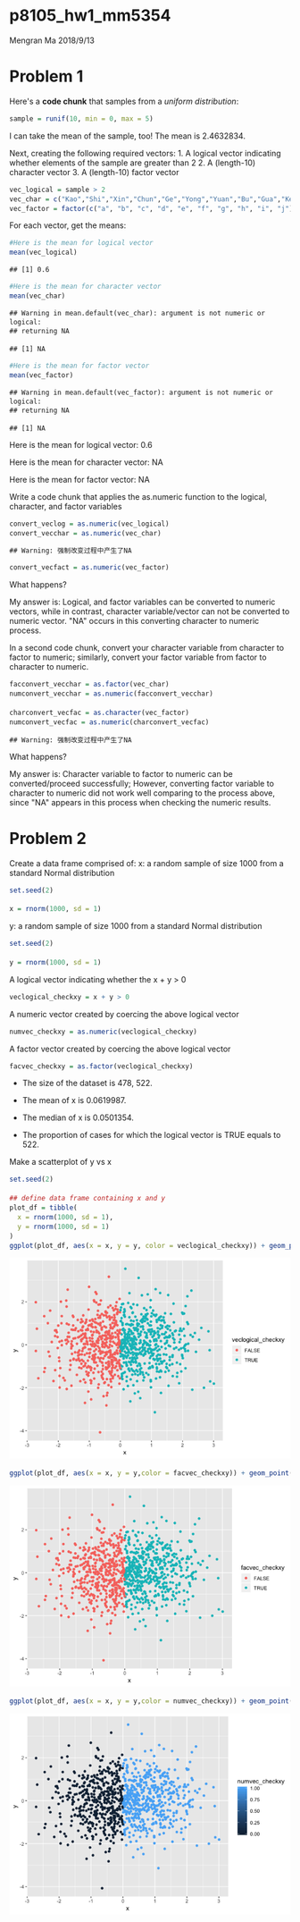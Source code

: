p8105\_hw1\_mm5354
================
Mengran Ma
2018/9/13

Problem 1
=========

Here's a **code chunk** that samples from a *uniform distribution*:

``` r
sample = runif(10, min = 0, max = 5)
```

I can take the mean of the sample, too! The mean is 2.4632834.

Next, creating the following required vectors: 1. A logical vector indicating whether elements of the sample are greater than 2 2. A (length-10) character vector 3. A (length-10) factor vector

``` r
vec_logical = sample > 2
vec_char = c("Kao","Shi","Xin","Chun","Ge","Yong","Yuan","Bu","Gua","Ke")
vec_factor = factor(c("a", "b", "c", "d", "e", "f", "g", "h", "i", "j"))
```

For each vector, get the means:

``` r
#Here is the mean for logical vector
mean(vec_logical)
```

    ## [1] 0.6

``` r
#Here is the mean for character vector
mean(vec_char)
```

    ## Warning in mean.default(vec_char): argument is not numeric or logical:
    ## returning NA

    ## [1] NA

``` r
#Here is the mean for factor vector
mean(vec_factor)
```

    ## Warning in mean.default(vec_factor): argument is not numeric or logical:
    ## returning NA

    ## [1] NA

Here is the mean for logical vector: 0.6

Here is the mean for character vector: NA

Here is the mean for factor vector: NA

Write a code chunk that applies the as.numeric function to the logical, character, and factor variables

``` r
convert_veclog = as.numeric(vec_logical)
convert_vecchar = as.numeric(vec_char)
```

    ## Warning: 强制改变过程中产生了NA

``` r
convert_vecfact = as.numeric(vec_factor)
```

What happens?

My answer is: Logical, and factor variables can be converted to numeric vectors, while in contrast, character variable/vector can not be converted to numeric vector. "NA" occurs in this converting character to numeric process.

In a second code chunk, convert your character variable from character to factor to numeric; similarly, convert your factor variable from factor to character to numeric.

``` r
facconvert_vecchar = as.factor(vec_char)
numconvert_vecchar = as.numeric(facconvert_vecchar)

charconvert_vecfac = as.character(vec_factor)
numconvert_vecfac = as.numeric(charconvert_vecfac)
```

    ## Warning: 强制改变过程中产生了NA

What happens?

My answer is: Character variable to factor to numeric can be converted/proceed successfully; However, converting factor variable to character to numeric did not work well comparing to the process above, since "NA" appears in this process when checking the numeric results.

Problem 2
=========

Create a data frame comprised of: x: a random sample of size 1000 from a standard Normal distribution

``` r
set.seed(2)

x = rnorm(1000, sd = 1)
```

y: a random sample of size 1000 from a standard Normal distribution

``` r
set.seed(2)

y = rnorm(1000, sd = 1)
```

A logical vector indicating whether the x + y &gt; 0

``` r
veclogical_checkxy = x + y > 0
```

A numeric vector created by coercing the above logical vector

``` r
numvec_checkxy = as.numeric(veclogical_checkxy)
```

A factor vector created by coercing the above logical vector

``` r
facvec_checkxy = as.factor(veclogical_checkxy)
```

-   The size of the dataset is 478, 522.

-   The mean of x is 0.0619987.

-   The median of x is 0.0501354.

-   The proportion of cases for which the logical vector is TRUE equals to 522.

Make a scatterplot of y vs x

``` r
set.seed(2)

## define data frame containing x and y
plot_df = tibble(
  x = rnorm(1000, sd = 1),
  y = rnorm(1000, sd = 1)
)
ggplot(plot_df, aes(x = x, y = y, color = veclogical_checkxy)) + geom_point()
```

![](p8105_hw1_mm5354_files/figure-markdown_github/scatter_plot-1.png)

``` r
ggplot(plot_df, aes(x = x, y = y,color = facvec_checkxy)) + geom_point()
```

![](p8105_hw1_mm5354_files/figure-markdown_github/scatter_plot2-1.png)

``` r
ggplot(plot_df, aes(x = x, y = y,color = numvec_checkxy)) + geom_point()
```

![](p8105_hw1_mm5354_files/figure-markdown_github/scatter_plot3-1.png)
